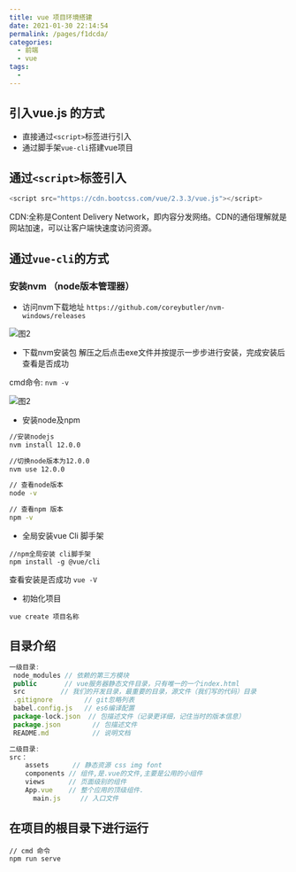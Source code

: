 ```yaml
---
title: vue 项目环境搭建
date: 2021-01-30 22:14:54
permalink: /pages/f1dcda/
categories:
  - 前端
  - vue
tags:
  - 
---
```


## 引入vue.js 的方式
- 直接通过`<script>`标签进行引入
- 通过脚手架`vue-cli`搭建vue项目

## 通过`<script>`标签引入
```js
<script src="https://cdn.bootcss.com/vue/2.3.3/vue.js"></script>
```
CDN:全称是Content Delivery Network，即内容分发网络。CDN的通俗理解就是网站加速，可以让客户端快速度访问资源。


## 通过`vue-cli`的方式

### 安装nvm （node版本管理器）
- 访问nvm下载地址 ` https://github.com/coreybutler/nvm-windows/releases ` 

![图2](/img/vue/0201.jpg)

- 下载nvm安装包 解压之后点击exe文件并按提示一步步进行安装，完成安装后查看是否成功

 cmd命令: `nvm -v `

![图2](/img/vue/0202.png)


- 安装node及npm 

```cmd
//安装nodejs
nvm install 12.0.0

//切换node版本为12.0.0
nvm use 12.0.0

// 查看node版本 
node -v 

// 查看npm 版本
npm -v 
```


- 全局安装vue Cli 脚手架
```
//npm全局安装 cli脚手架
npm install -g @vue/cli
```
查看安装是否成功 `vue -V`


- 初始化项目
```
vue create 项目名称
```

## 目录介绍

```js
一级目录:
 node_modules // 依赖的第三方模块
 public       // vue服务器静态文件目录，只有唯一的一个index.html
 src         // 我们的开发目录，最重要的目录，源文件（我们写的代码）目录
 .gitignore        // git忽略列表
 babel.config.js   // es6编译配置
 package-lock.json  // 包描述文件（记录更详细，记住当时的版本信息）
 package.json        // 包描述文件
 README.md           // 说明文档

二级目录:
src：
    assets      // 静态资源 css img font
    components // 组件,是.vue的文件,主要是公用的小组件
    views      // 页面级别的组件
    App.vue    // 整个应用的顶级组件.
      main.js     // 入口文件
```


## 在项目的根目录下进行运行
```
// cmd 命令
npm run serve
```
